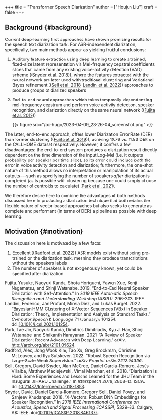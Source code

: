 +++
title = "Transformer Speech Diarization"
author = ["Houjun Liu"]
draft = false
+++

## Background {#background}

Current deep-learning first approaches have shown promising results for the speech text diarization task. For ASR-independent diarization, specifically, two main methods appear as yielding fruitful conclusions:

1.  Auditory feature extraction using deep learning to create a trained, fixed-size latent representation via Mel-frequency cepstral coefficients slices that came from any existing voice-activity detection (VAD) scheme ((<a href="#citeproc_bib_item_6">Snyder et al. 2018</a>)), where the features extracted with the neural network are later used with traditional clustering and Variational Bayes refinement ((<a href="#citeproc_bib_item_5">Sell et al. 2018</a>; <a href="#citeproc_bib_item_2">Landini et al. 2022</a>)) approaches to produce groups of diarized speakers
2.  End-to-end neural approaches which takes temporally-dependent log-mel-frequency cepstrum and perform voice activity detection, speaker recognition, and diarization directly on the same neural network ((<a href="#citeproc_bib_item_1">Fujita et al. 2019</a>))

    {{< figure src="/ox-hugo/2023-04-09_23-26-04_screenshot.png" >}}

The latter, end-to-end approach, offers lower Diarization Error Rate (DER) than former clustering ((<a href="#citeproc_bib_item_1">Fujita et al. 2019</a>)), achiving 10.76 vs. 11.53 DER on the CALLHOME dataset respectively. However, it confers a few disadvantages: the end-to-end system produces a diarization result directly dependent on the time dimension of the input Log-Mel (i.e. it outputs probability per speaker per time slice), so its error could include _both_ the error in voice activity detection and diarization; furthermore, the one-shot nature of this method allows no interpretation or manipulation of its actual outputs---such as specifying the number of speakers _after_ diarization is completed (as is possible with clustering because one could simply choose the number of centroids to calculate) (<a href="#citeproc_bib_item_3">Park et al. 2021</a>).

We therefore desire here to combine the advantages of both methods discussed here in producing a diarization technique that both retains the flexible nature of vector-based approaches but also seeks to generate as complete and performant (in terms of DER) a pipeline as possible with deep learning.


## Motivation {#motivation}

The discussion here is motivated by a few facts:

1.  Excellent ((<a href="#citeproc_bib_item_4">Radford et al. 2022</a>)) ASR models exist without being pre-trained on the diarization task, meaning they produce transcriptions without the speakers labels
2.  The number of speakers is not exogenously known, yet could be specified after diarization



<style>.csl-entry{text-indent: -1.5em; margin-left: 1.5em;}</style><div class="csl-bib-body">
  <div class="csl-entry"><a id="citeproc_bib_item_1"></a>Fujita, Yusuke, Naoyuki Kanda, Shota Horiguchi, Yawen Xue, Kenji Nagamatsu, and Shinji Watanabe. 2019. “End-to-End Neural Speaker Diarization with Self-Attention.” In <i>2019 IEEE Automatic Speech Recognition and Understanding Workshop (ASRU)</i>, 296–303. IEEE.</div>
  <div class="csl-entry"><a id="citeproc_bib_item_2"></a>Landini, Federico, Ján Profant, Mireia Diez, and Lukáš Burget. 2022. “Bayesian HMM Clustering of X-Vector Sequences (VBx) in Speaker Diarization: Theory, Implementation and Analysis on Standard Tasks.” <i>Computer Speech &#38; Language</i> 71 (January): 101254. doi:<a href="https://doi.org/10.1016/j.csl.2021.101254">10.1016/j.csl.2021.101254</a>.</div>
  <div class="csl-entry"><a id="citeproc_bib_item_3"></a>Park, Tae Jin, Naoyuki Kanda, Dimitrios Dimitriadis, Kyu J. Han, Shinji Watanabe, and Shrikanth Narayanan. 2021. “A Review of Speaker Diarization: Recent Advances with Deep Learning.” arXiv. <a href="http://arxiv.org/abs/2101.09624">http://arxiv.org/abs/2101.09624</a>.</div>
  <div class="csl-entry"><a id="citeproc_bib_item_4"></a>Radford, Alec, Jong Wook Kim, Tao Xu, Greg Brockman, Christine McLeavey, and Ilya Sutskever. 2022. “Robust Speech Recognition via Large-Scale Weak Supervision.” <i>arXiv Preprint arXiv:2212.04356</i>.</div>
  <div class="csl-entry"><a id="citeproc_bib_item_5"></a>Sell, Gregory, David Snyder, Alan McCree, Daniel Garcia-Romero, Jesús Villalba, Matthew Maciejewski, Vimal Manohar, et al. 2018. “Diarization Is Hard: Some Experiences and Lessons Learned for the JHU Team in the Inaugural DIHARD Challenge.” In <i>Interspeech 2018</i>, 2808–12. ISCA. doi:<a href="https://doi.org/10.21437/Interspeech.2018-1893">10.21437/Interspeech.2018-1893</a>.</div>
  <div class="csl-entry"><a id="citeproc_bib_item_6"></a>Snyder, David, Daniel Garcia-Romero, Gregory Sell, Daniel Povey, and Sanjeev Khudanpur. 2018. “X-Vectors: Robust DNN Embeddings for Speaker Recognition.” In <i>2018 IEEE International Conference on Acoustics, Speech and Signal Processing (ICASSP)</i>, 5329–33. Calgary, AB: IEEE. doi:<a href="https://doi.org/10.1109/ICASSP.2018.8461375">10.1109/ICASSP.2018.8461375</a>.</div>
</div>
